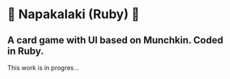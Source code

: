 # :gem: Napakalaki (Ruby) :gem:
## A card game with UI based on Munchkin. Coded in Ruby.

This work is in progres...
